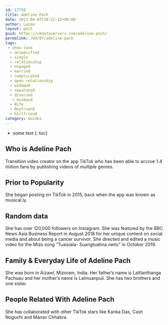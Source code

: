 ```yaml
---
id: 17758
title: Adeline Pach
date: 2021-04-07T20:12:12+00:00
author: Laima
layout: post
guid: https://ukdataservers.com/adeline-pach/
permalink: /04/07/adeline-pach
tags:
 - show love
  - unspecified
  - single
  - relationship
  - engaged
  - married
  - complicated
  - open relationship
  - widowed
  - separated
  - divorced
   - Husband
  - Wife
  - Boyfriend
  - Girlfriend
category: Guides
---
```


* some text
{: toc}


## Who is Adeline Pach
                  
                  
                  
Transition video creator on the app TikTok who has been able to accrue 1.4 million fans by publishing videos of multiple genres.
                  
              
            
              
            
                
                
                
## Prior to Popularity
                  
                  
                  
She began posting on TikTok in 2015, back when the app was known as musical.ly. 
                  
              
            
              
            
                
                
                
## Random data
                  
                  
                  
She has over 120,000 followers on Instagram. She was featured by the BBC News Asia Business Report in August 2018 for her unique content on social media and about being a cancer survivor. She directed and edited a music video for the Mizo song &#8220;Tuaisiala- Suangtuahna neitu&#8221; in October 2019. 
                  
              
            
              
            
                
                
                
## Family & Everyday Life of Adeline Pach
                  
                  
                  
She was born in Aizawl, Mizoram, India. Her father&#8217;s name is Laltlanthanga Pachuau and her mother&#8217;s name is Lalmuanpuii. She has two brothers and one sister. 
                  
              
            
              
            
                
                
                
## People Related With Adeline Pach
                  
                  
                  
She has collaborated with other TikTok stars like Kanka Das, Cash Noguchi and Manav Chhabra. 
                  
              
            
              
            
                
              
            
              
              
            
            
              
            
          
          
          